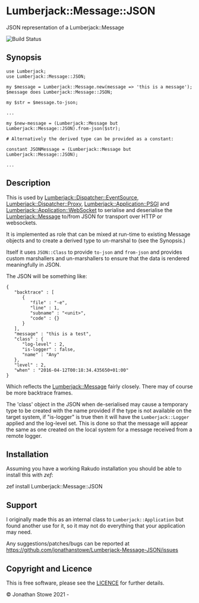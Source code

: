 # Lumberjack::Message::JSON

JSON representation of a Lumberjack::Message

![Build Status](https://github.com/jonathanstowe/Lumberjack-Message-JSON/workflows/CI/badge.svg)

## Synopsis

    use Lumberjack;
    use Lumberjack::Message::JSON;

    my $message = Lumberjack::Message.new(message => 'this is a message');
    $message does Lumberjack::Message::JSON;

    my $str = $message.to-json;

    ...

    my $new-message = (Lumberjack::Message but Lumberjack::Message::JSON).from-json($str);

    # Alternatively the derived type can be provided as a constant:

    constant JSONMessage = (Lumberjack::Message but Lumberjack::Message::JSON);

    ...

## Description

This is used by [Lumberjack::Dispatcher::EventSource](Lumberjack::Dispatcher::EventSource), [Lumberjack::Dispatcher::Proxy](Lumberjack::Dispatcher::Proxy), [Lumberjack::Application::PSGI](Lumberjack::Application::PSGI) and [Lumberjack::Application::WebSocket](Lumberjack::Application::WebSocket) to serialise and deserialise the [Lumberjack::Message](Lumberjack::Message) to/from JSON for transport over HTTP or websockets.

It is implemented as role that can be mixed at run-time to existing Message objects and to create a derived type to un-marshal to (see the Synopsis.)

Itself it uses `JSON::Class` to provide `to-json` and `from-json` and provides custom marshallers and un-marshallers to ensure that the data is rendered meaningfully in JSON.

The JSON will be something like:

    {
       "backtrace" : [
          {
             "file" : "-e",
             "line" : 1,
             "subname" : "<unit>",
             "code" : {}
          }
       ],
       "message" : "this is a test",
       "class" : {
          "log-level" : 2,
          "is-logger" : false,
          "name" : "Any"
       },
       "level" : 2,
       "when" : "2016-04-12T00:18:34.435650+01:00"
    }

Which reflects the [Lumberjack::Message](Lumberjack::Message) fairly closely. There may of course be more backtrace frames.

The 'class' object in the JSON when de-serialised may cause a temporary type to be created with the name provided if the type is not available on the target system, if "is-logger" is true then it will have the `Lumberjack::Logger` applied and the log-level set. This is done so that the message will appear the same as one created on the local system for a message received from a remote logger.

## Installation

Assuming you have a working Rakudo installation you should be able to install this with *zef*:

   zef install Lumberjack::Message::JSON


## Support

I originally made this as an internal class to `Lumberjack::Application` but found another use for it, so it may not do everything that your application may need.

Any suggestions/patches/bugs can be reported at https://github.com/jonathanstowe/Lumberjack-Message-JSON/issues

## Copyright and Licence

This is free software, please see the [LICENCE](LICENCE) for further details.

© Jonathan Stowe 2021 -
